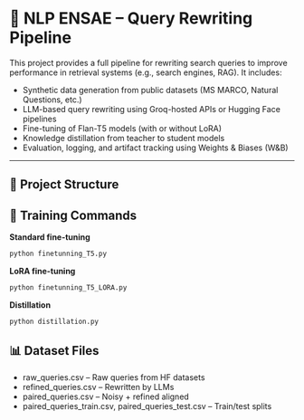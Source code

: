 # 🧠 NLP ENSAE – Query Rewriting Pipeline

This project provides a full pipeline for rewriting search queries to improve performance in retrieval systems (e.g., search engines, RAG). It includes:

- Synthetic data generation from public datasets (MS MARCO, Natural Questions, etc.)
- LLM-based query rewriting using Groq-hosted APIs or Hugging Face pipelines
- Fine-tuning of Flan-T5 models (with or without LoRA)
- Knowledge distillation from teacher to student models
- Evaluation, logging, and artifact tracking using Weights & Biases (W&B)

---

## 📁 Project Structure



## 🚀 Training Commands

**Standard fine-tuning**

```bash
python finetunning_T5.py
```


**LoRA fine-tuning**
```bash
python finetunning_T5_LORA.py
```

**Distillation**
```bash
python distillation.py
```


## 📊 Dataset Files

- raw_queries.csv – Raw queries from HF datasets
- refined_queries.csv – Rewritten by LLMs
- paired_queries.csv – Noisy + refined aligned
- paired_queries_train.csv, paired_queries_test.csv – Train/test splits
